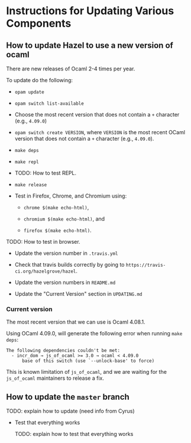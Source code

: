 # Instructions for Updating Various Components

## How to update Hazel to use a new version of ocaml

There are new releases of Ocaml 2-4 times per year.

To update do the following:

- `opam update`

- `opam switch list-available`

- Choose the most recent version that does not contain a `+` character (e.g.,
  `4.09.0`)

- `opam switch create VERSION`, where `VERSION` is the most recent OCaml version
  that does not contain a `+` character (e.g., `4.09.0`).

- `make deps`

- `make repl`

- TODO: How to test REPL.

- `make release`

- Test in Firefox, Chrome, and Chromium using:

  - `chrome $(make echo-html)`,

  - `chromium $(make echo-html)`, and

  - `firefox $(make echo-html)`.

TODO: How to test in browser.

- Update the version number in `.travis.yml`

- Check that travis builds correctly by going to
  `https://travis-ci.org/hazelgrove/hazel`.

- Update the version numbers in `README.md`

- Update the "Current Version" section in `UPDATING.md`

### Current version

The most recent version that we can use is Ocaml 4.08.1.

Using OCaml 4.09.0, will generate the following error when running `make deps`:

```Text
The following dependencies couldn't be met:
  - incr_dom → js_of_ocaml >= 3.0 → ocaml < 4.09.0
      base of this switch (use `--unlock-base' to force)
```

This is known limitation of `js_of_ocaml`, and we are waiting for the
`js_of_ocaml` maintainers to release a fix.

## How to update the `master` branch

TODO: explain how to update (need info from Cyrus)

- Test that everything works

  TODO: explain how to test that everything works
